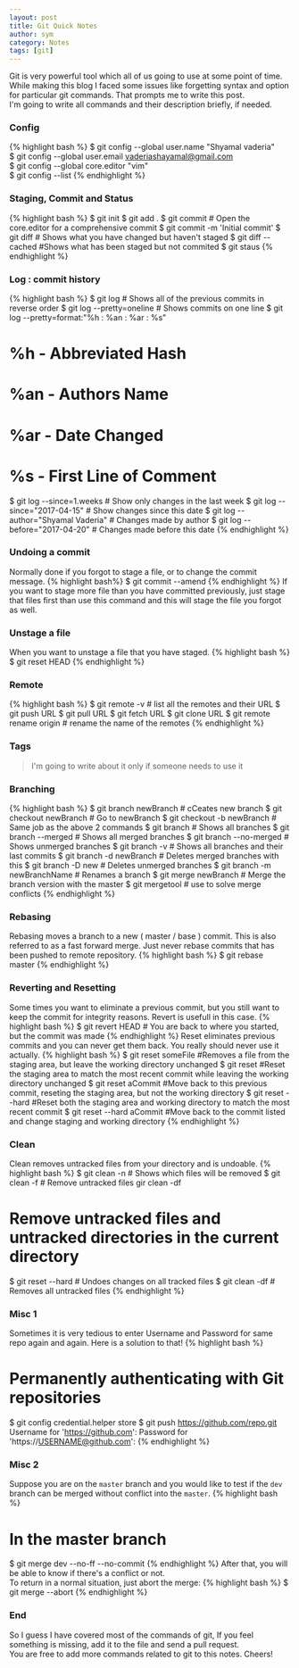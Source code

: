 ```yaml
---
layout: post
title: Git Quick Notes
author: sym
category: Notes
tags: [git]
---
```

Git is very powerful tool which all of us going to use at some point of time.
While making this blog I faced some issues like forgetting syntax and option for particular git commands.
That prompts me to write this post.  
I'm going to write all commands and their description briefly, if needed.  

### Config
{% highlight bash %}
$ git config --global user.name "Shyamal vaderia"   
$ git config --global user.email vaderiashayamal@gmail.com  
$ git config --global core.editor "vim"  
$ git config --list 
{% endhighlight %}

### Staging, Commit and Status
{% highlight bash %}
$ git init 
$ git add .
$ git commit # Open the core.editor for a comprehensive commit
$ git commit -m 'Initial commit'
$ git diff # Shows what you have changed but haven't staged
$ git diff --cached #Shows what has been staged but not commited
$ git staus
{% endhighlight %}

### Log : commit history
{% highlight bash %}
$ git log # Shows all of the previous commits in reverse order
$ git log --pretty=oneline # Shows commits on one line
$ git log --pretty=format:"%h : %an : %ar : %s"
#  %h - Abbreviated Hash  
#  %an - Authors Name
#  %ar - Date Changed
#  %s - First Line of Comment
$ git log --since=1.weeks # Show only changes in the last week
$ git log --since="2017-04-15" # Show changes since this date
$ git log --author="Shyamal Vaderia" # Changes made by author
$ git log --before="2017-04-20" # Changes made before this date
{% endhighlight %}

### Undoing a commit
Normally done if you forgot to stage a file, or to change the commit message.
{% highlight bash%}
$ git commit --amend
{% endhighlight %}
If you want to stage more file than you have committed previously, just stage
that files first than use this command and this will stage 
the file you forgot as well.  

### Unstage a file
When you want to unstage a file that you have staged.
{% highlight bash %}
$ git reset HEAD <file name>
{% endhighlight %}

### Remote 
{% highlight bash %}
$ git remote -v # list all the remotes and their URL
$ git push URL
$ git pull URL
$ git fetch URL
$ git clone URL
$ git remote rename origin <your wish> # rename the name of the remotes
{% endhighlight %}

### Tags
> I'm going to write about it only if someone needs to use it

### Branching
{% highlight bash %}
$ git branch newBranch # cCeates new branch
$ git checkout newBranch # Go to newBranch
$ git checkout -b newBranch # Same job as the above 2 commands
$ git branch # Shows all branches
$ git branch --merged # Shows all merged branches
$ git branch --no-merged # Shows unmerged branches
$ git branch -v # Shows all branches and their last commits
$ git branch -d newBranch # Deletes merged branches with this
$ git branch -D new # Deletes unmerged branches
$ git branch -m newBranchName # Renames a branch
$ git merge newBranch # Merge the branch version with the master
$ git mergetool # use to solve merge conflicts
{% endhighlight %}

### Rebasing
Rebasing moves a branch to a new ( master / base ) commit. 
This is also referred to as a fast forward merge. 
Just never rebase commits that has been pushed to remote 
repository.
{% highlight bash %}
$ git rebase master
{% endhighlight %}

### Reverting and Resetting
Some times you want to eliminate a previous commit, 
but you still want to keep the commit for integrity reasons.
Revert is usefull in this case.
{% highlight bash %}
$ git revert HEAD # You are back to where you started, but the commit was made
{% endhighlight %}
Reset eliminates previous commits and you can never get them back. 
You really should never use it actually.
{% highlight bash %}
$ git reset someFile 
#Removes a file from the staging area, but leave the working directory unchanged
$ git reset 
#Reset the staging area to match the most recent commit while leaving the working directory unchanged
$ git reset aCommit 
#Move back to this previous commit, reseting the staging area, but not the working directory
$ git reset --hard 
#Reset both the staging area and working directory to match the most recent commit
$ git reset --hard aCommit 
#Move back to the commit listed and change staging and working directory
{% endhighlight %}

### Clean
Clean removes untracked files from your directory and is undoable.
{% highlight bash %}
$ git clean -n # Shows which files will be removed
$ git clean -f # Remove untracked files
gir clean -df 
# Remove untracked files and untracked directories in the current directory
$ git reset --hard # Undoes changes on all tracked files
$ git clean -df # Removes all untracked files
{% endhighlight %}

### Misc 1
Sometimes it is very tedious to enter Username and Password for same repo again and again.
Here is a solution to that!
{% highlight bash %}
# Permanently authenticating with Git repositories
$ git config credential.helper store
$ git push https://github.com/repo.git
    Username for 'https://github.com': <USERNAME>
    Password for 'https://USERNAME@github.com': <PASSWORD>
{% endhighlight %}
### Misc 2
Suppose you are on the `master` branch and you would like to test if the `dev` branch can be merged without conflict into the `master`.
{% highlight bash %}
# In the master branch
$ git merge dev --no-ff --no-commit
{% endhighlight %}
After that, you will be able to know if there's a conflict or not.  
To return in a normal situation, just abort the merge:
{% highlight bash %}
$ git merge --abort
{% endhighlight %}

### End
So I guess I have covered most of the commands of git,
If you feel something is missing, add it to 
the file and send a pull request.  
You are free to add more commands related to git to this notes.
Cheers!